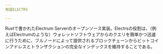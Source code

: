 ```yaml
---
用語ELECTRS

---
```

Rustで書かれたElectrum Serverのオープンソース実装。Electrsの役割は、（例えばElectrumのような）ウォレットソフトウェアからのクエリを簡単かつ迅速に行うために、フルノードによって提供されるブロックチェーンからビットコインアドレスとトランザクションの完全なインデックスを維持することである。